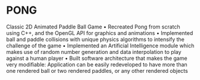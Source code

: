 # PONG
Classic 2D Animated Paddle Ball Game
•	Recreated Pong from scratch using  C++, and the OpenGL API for graphics and animations
•	Implemented ball and paddle collisions with unique physics algorithms to intensify the challenge of the game 
•	Implemented an Artificial Intelligence module which makes use of random number generation and data interpolation to play against a human player
•	Built software architecture that makes the game very modifiable: Application can be easily redeveloped  to have more than one rendered ball or two rendered  paddles, or any other rendered objects  
